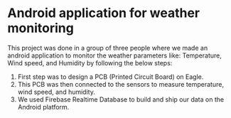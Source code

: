 # Android application for weather monitoring

This project was done in a group of three people where we made an android application to monitor the weather parameters like: Temperature, Wind speed, and Humidity by following the below steps:
  1. First step was to design a PCB (Printed Circuit Board) on Eagle.
  2. This PCB was then connected to the sensors to measure temperature, wind speed, and humidity.
  3. We used Firebase Realtime Database to build and ship our data on the Android platform.
